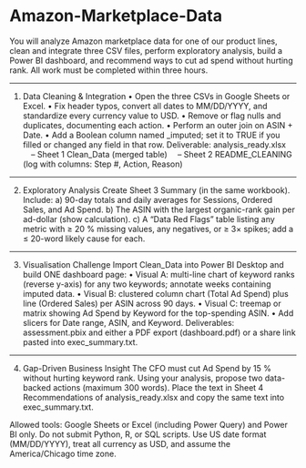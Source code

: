 # Amazon-Marketplace-Data
You will analyze Amazon marketplace data for one of our product lines, clean and integrate three CSV files, perform exploratory analysis, build a Power BI dashboard, and recommend ways to cut ad spend without hurting rank. All work must be completed within three hours.
________________________________________
1. Data Cleaning & Integration
 • Open the three CSVs in Google Sheets or Excel.
 • Fix header typos, convert all dates to MM/DD/YYYY, and standardize every currency value to USD.
 • Remove or flag nulls and duplicates, documenting each action.
 • Perform an outer join on ASIN + Date.
 • Add a Boolean column named _imputed; set it to TRUE if you filled or changed any field in that row.
 Deliverable: analysis_ready.xlsx
  – Sheet 1 Clean_Data (merged table)
  – Sheet 2 README_CLEANING (log with columns: Step #, Action, Reason)
________________________________________
2. Exploratory Analysis
 Create Sheet 3 Summary (in the same workbook). Include:
 a) 90-day totals and daily averages for Sessions, Ordered Sales, and Ad Spend.
 b) The ASIN with the largest organic-rank gain per ad-dollar (show calculation).
 c) A “Data Red Flags” table listing any metric with ≥ 20 % missing values, any negatives, or ≥ 3× spikes; add a ≤ 20-word likely cause for each.
________________________________________
3. Visualisation Challenge
 Import Clean_Data into Power BI Desktop and build ONE dashboard page:
 • Visual A: multi-line chart of keyword ranks (reverse y-axis) for any two keywords; annotate weeks containing imputed data.
 • Visual B: clustered column chart (Total Ad Spend) plus line (Ordered Sales) per ASIN across 90 days.
 • Visual C: treemap or matrix showing Ad Spend by Keyword for the top-spending ASIN.
 • Add slicers for Date range, ASIN, and Keyword.
 Deliverables: assessment.pbix and either a PDF export (dashboard.pdf) or a share link pasted into exec_summary.txt.
________________________________________
4. Gap-Driven Business Insight
 The CFO must cut Ad Spend by 15 % without hurting keyword rank. Using your analysis, propose two data-backed actions (maximum 300 words).
 Place the text in Sheet 4 Recommendations of analysis_ready.xlsx and copy the same text into exec_summary.txt.

Allowed tools: Google Sheets or Excel (including Power Query) and Power BI only. Do not submit Python, R, or SQL scripts. Use US date format (MM/DD/YYYY), treat all currency as USD, and assume the America/Chicago time zone.
